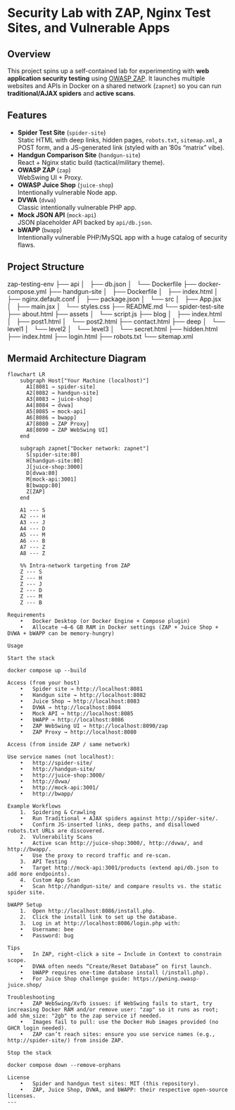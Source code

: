 # Security Lab with ZAP, Nginx Test Sites, and Vulnerable Apps

## Overview
This project spins up a self-contained lab for experimenting with **web application security testing** using [OWASP ZAP](https://www.zaproxy.org/).
It launches multiple websites and APIs in Docker on a shared network (`zapnet`) so you can run **traditional/AJAX spiders** and **active scans**.

## Features
- **Spider Test Site** (`spider-site`)  
  Static HTML with deep links, hidden pages, `robots.txt`, `sitemap.xml`, a POST form, and a JS-generated link (styled with an ’80s “matrix” vibe).
- **Handgun Comparison Site** (`handgun-site`)  
  React + Nginx static build (tactical/military theme).
- **OWASP ZAP** (`zap`)  
  WebSwing UI + Proxy.
- **OWASP Juice Shop** (`juice-shop`)  
  Intentionally vulnerable Node app.
- **DVWA** (`dvwa`)  
  Classic intentionally vulnerable PHP app.
- **Mock JSON API** (`mock-api`)  
  JSON placeholder API backed by `api/db.json`.
- **bWAPP** (`bwapp`)  
  Intentionally vulnerable PHP/MySQL app with a huge catalog of security flaws.

## Project Structure

zap-testing-env
├── api
│   ├── db.json
│   └── Dockerfile
├── docker-compose.yml
├── handgun-site
│   ├── Dockerfile
│   ├── index.html
│   ├── nginx.default.conf
│   ├── package.json
│   └── src
│       ├── App.jsx
│       ├── main.jsx
│       └── styles.css
├── README.md
└── spider-test-site
    ├── about.html
    ├── assets
    │   └── script.js
    ├── blog
    │   ├── index.html
    │   ├── post1.html
    │   └── post2.html
    ├── contact.html
    ├── deep
    │   └── level1
    │       └── level2
    │           └── level3
    │               └── secret.html
    ├── hidden.html
    ├── index.html
    ├── login.html
    ├── robots.txt
    └── sitemap.xml


## Mermaid Architecture Diagram

```mermaid
flowchart LR
    subgraph Host["Your Machine (localhost)"]
      A1[8081 → spider-site]
      A2[8082 → handgun-site]
      A3[8083 → juice-shop]
      A4[8084 → dvwa]
      A5[8085 → mock-api]
      A6[8086 → bwapp]
      A7[8080 → ZAP Proxy]
      A8[8090 → ZAP WebSwing UI]
    end

    subgraph zapnet["Docker network: zapnet"]
      S[spider-site:80]
      H[handgun-site:80]
      J[juice-shop:3000]
      D[dvwa:80]
      M[mock-api:3001]
      B[bwapp:80]
      Z[ZAP]
    end

    A1 --- S
    A2 --- H
    A3 --- J
    A4 --- D
    A5 --- M
    A6 --- B
    A7 --- Z
    A8 --- Z

    %% Intra-network targeting from ZAP
    Z --- S
    Z --- H
    Z --- J
    Z --- D
    Z --- M
    Z --- B

Requirements
	•	Docker Desktop (or Docker Engine + Compose plugin)
	•	Allocate ~4–6 GB RAM in Docker settings (ZAP + Juice Shop + DVWA + bWAPP can be memory-hungry)

Usage

Start the stack

docker compose up --build

Access (from your host)
	•	Spider site → http://localhost:8081
	•	Handgun site → http://localhost:8082
	•	Juice Shop → http://localhost:8083
	•	DVWA → http://localhost:8084
	•	Mock API → http://localhost:8085
	•	bWAPP → http://localhost:8086
	•	ZAP WebSwing UI → http://localhost:8090/zap
	•	ZAP Proxy → http://localhost:8080

Access (from inside ZAP / same network)

Use service names (not localhost):
	•	http://spider-site/
	•	http://handgun-site/
	•	http://juice-shop:3000/
	•	http://dvwa/
	•	http://mock-api:3001/
	•	http://bwapp/

Example Workflows
	1.	Spidering & Crawling
	•	Run Traditional + AJAX spiders against http://spider-site/.
	•	Confirm JS-inserted links, deep paths, and disallowed robots.txt URLs are discovered.
	2.	Vulnerability Scans
	•	Active scan http://juice-shop:3000/, http://dvwa/, and http://bwapp/.
	•	Use the proxy to record traffic and re-scan.
	3.	API Testing
	•	Target http://mock-api:3001/products (extend api/db.json to add more endpoints).
	4.	Custom App Scan
	•	Scan http://handgun-site/ and compare results vs. the static spider site.

bWAPP Setup
	1.	Open http://localhost:8086/install.php.
	2.	Click the install link to set up the database.
	3.	Log in at http://localhost:8086/login.php with:
	•	Username: bee
	•	Password: bug

Tips
	•	In ZAP, right-click a site → Include in Context to constrain scope.
	•	DVWA often needs “Create/Reset Database” on first launch.
	•	bWAPP requires one-time database install (/install.php).
	•	For Juice Shop challenge guide: https://pwning.owasp-juice.shop/

Troubleshooting
	•	ZAP WebSwing/Xvfb issues: if WebSwing fails to start, try increasing Docker RAM and/or remove user: "zap" so it runs as root; add shm_size: "2gb" to the zap service if needed.
	•	Images fail to pull: use the Docker Hub images provided (no GHCR login needed).
	•	ZAP can’t reach sites: ensure you use service names (e.g., http://spider-site/) from inside ZAP.

Stop the stack

docker compose down --remove-orphans

License
	•	Spider and handgun test sites: MIT (this repository).
	•	ZAP, Juice Shop, DVWA, and bWAPP: their respective open-source licenses.
---
